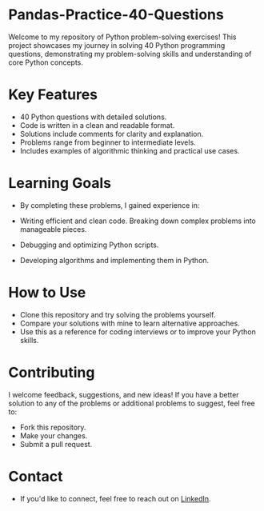 # Pandas-Practice-40-Questions

Welcome to my repository of Python problem-solving exercises! This project showcases my journey in solving 40 Python programming questions, demonstrating my problem-solving skills and understanding of core Python concepts.

# Key Features
- 40 Python questions with detailed solutions.
- Code is written in a clean and readable format.
- Solutions include comments for clarity and explanation.
- Problems range from beginner to intermediate levels.
- Includes examples of algorithmic thinking and practical use cases.

# Learning Goals
- By completing these problems, I gained experience in:

- Writing efficient and clean code.
Breaking down complex problems into manageable pieces.
- Debugging and optimizing Python scripts.
- Developing algorithms and implementing them in Python.

# How to Use
- Clone this repository and try solving the problems yourself.
- Compare your solutions with mine to learn alternative approaches.
- Use this as a reference for coding interviews or to improve your Python skills.

# Contributing
I welcome feedback, suggestions, and new ideas! If you have a better solution to any of the problems or additional problems to suggest, feel free to:

- Fork this repository.
- Make your changes.
- Submit a pull request.

# Contact
- If you'd like to connect, feel free to reach out on [LinkedIn](https://www.linkedin.com/in/riya-9-shah/).

